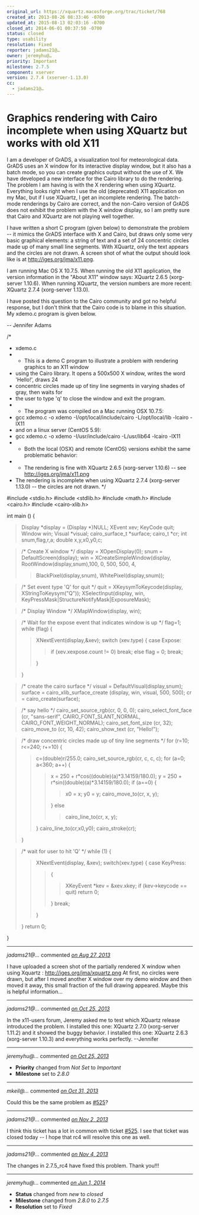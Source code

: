 ```yaml
---
original_url: https://xquartz.macosforge.org/trac/ticket/768
created_at: 2013-08-26 08:33:46 -0700
updated_at: 2015-08-13 02:03:16 -0700
closed_at: 2014-06-01 00:37:50 -0700
status: closed
type: usability
resolution: Fixed
reporter: jadams21@…
owner: jeremyhu@…
priority: Important
milestone: 2.7.5
component: xserver
version: 2.7.4 (xserver-1.13.0)
cc:
  - jadams21@…
---
```


Graphics rendering with Cairo incomplete when using XQuartz but works with old X11
==================================================================================


I am a developer of GrADS, a visualization tool for meteorological data. GrADS uses an X window for its interactive display window, but it also has a batch mode, so you can create graphics output without the use of X. We have developed a new interface for the Cairo library to do the rendering. The problem I am having is with the X rendering when using XQuartz. Everything looks right when I use the old (deprecated) X11 application on my Mac, but if I use XQuartz, I get an incomplete rendering. The batch-mode renderings by Cairo are correct, and the non-Cairo version of GrADS does not exhibit the problem with the X window display, so I am pretty sure that Cairo and XQuartz are not playing well together.

I have written a short C program (given below) to demonstrate the problem -- it mimics the GrADS interface with X and Cairo, but draws only some very basic graphical elements: a string of text and a set of 24 concentric circles made up of many small line segments. With XQuartz, only the text appears and the circles are not drawn. A screen shot of what the output should look like is at <http://iges.org/jma/x11.png>.

I am running Mac OS X 10.7.5. When running the old X11 application, the version information in the "About X11" window says: XQuartz 2.6.5 (xorg-server 1.10.6). When running XQuartz, the version numbers are more recent: XQuartz 2.7.4 (xorg-server 1.13.0).

I have posted this question to the Cairo community and got no helpful response, but I don't think that the Cairo code is to blame in this situation. My xdemo.c program is given below.

-- Jennifer Adams

/\*

-   xdemo.c
-   -   This is a demo C program to illustrate a problem with rendering graphics to an X11 window
-   using the Cairo library. It opens a 500x500 X window, writes the word 'Hello!', draws 24
-   concentric circles made up of tiny line segments in varying shades of gray, then waits for
-   the user to type 'q' to close the window and exit the program.
-   -   The program was compiled on a Mac running OSX 10.7.5:
-   gcc xdemo.c -o xdemo -I/opt/local/include/cairo -L/opt/local/lib -lcairo -lX11
-   and on a linux server (CentOS 5.9):
-   gcc xdemo.c -o xdemo -I/usr/include/cairo -L/usr/lib64 -lcairo -lX11
-   -   Both the local (OSX) and remote (CentOS) versions exhibit the same problematic behavior:
-   -   The rendering is fine with XQuartz 2.6.5 (xorg-server 1.10.6) -- see <http://iges.org/jma/x11.png>
-   The rendering is incomplete when using XQuartz 2.7.4 (xorg-server 1.13.0) -- the circles are not drawn. \*/

\#include &lt;stdio.h&gt;
\#include &lt;stdlib.h&gt;
\#include &lt;math.h&gt;
\#include &lt;cairo.h&gt;
\#include &lt;cairo-xlib.h&gt;

int main () {

> Display \*display = (Display \*)NULL;
> XEvent xev;
> KeyCode quit;
> Window win;
> Visual \*visual;
> cairo\_surface\_t \*surface;
> cairo\_t \*cr;
> int snum,flag,r,a;
> double x,y,x0,y0,c;

> /\* Create X window \*/
> display = XOpenDisplay(0);
> snum = DefaultScreen(display);
> win = XCreateSimpleWindow(display, RootWindow(display,snum),100, 0, 500, 500, 4,
>
> > BlackPixel(display,snum), WhitePixel(display,snum));

> /\* Set event type 'Q' for quit \*/
> quit = XKeysymToKeycode(display, XStringToKeysym("Q"));
> XSelectInput(display, win, KeyPressMask|StructureNotifyMask|ExposureMask);

> /\* Display Window \*/
> XMapWindow(display, win);

> /\* Wait for the expose event that indicates window is up \*/
> flag=1;
> while (flag) {
>
> > XNextEvent(display,&xev);
> > switch (xev.type) {
> > case Expose:
> >
> > > if (xev.xexpose.count != 0) break;
> > > else flag = 0;
> > > break;
> >
> > }
>
> }

> /\* create the cairo surface \*/
> visual = DefaultVisual(display,snum);
> surface = cairo\_xlib\_surface\_create (display, win, visual, 500, 500);
> cr = cairo\_create(surface);

> /\* say hello \*/
> cairo\_set\_source\_rgb(cr, 0, 0, 0);
> cairo\_select\_font\_face (cr, "sans-serif", CAIRO\_FONT\_SLANT\_NORMAL, CAIRO\_FONT\_WEIGHT\_NORMAL);
> cairo\_set\_font\_size (cr, 32);
> cairo\_move\_to (cr, 10, 42);
> cairo\_show\_text (cr, "Hello!");

> /\* draw concentric circles made up of tiny line segments \*/
> for (r=10; r&lt;=240; r+=10) {
>
> > c=(double)r/255.0;
> > cairo\_set\_source\_rgb(cr, c, c, c);
> > for (a=0; a&lt;360; a++) {
> >
> > > x = 250 + r\*cos((double)(a)\*3.14159/180.0);
> > > y = 250 + r\*sin((double)(a)\*3.14159/180.0);
> > > if (a==0) {
> > >
> > > > x0 = x;
> > > > y0 = y;
> > > > cairo\_move\_to(cr, x, y);
> > >
> > > }
> > > else
> > >
> > > > cairo\_line\_to(cr, x, y);
> >
> > }
> > cairo\_line\_to(cr,x0,y0);
> > cairo\_stroke(cr);
>
> }

> /\* wait for user to hit 'Q' \*/
> while (1) {
>
> > XNextEvent(display, &xev);
> > switch(xev.type) {
> > case KeyPress:
> >
> > > {
> > >
> > > > XKeyEvent \*kev = &xev.xkey;
> > > > if (kev-&gt;keycode == quit) return 0;
> > >
> > > }
> > > break;
> >
> > }
>
> }
> return 0;

}



---

*jadams21@…* commented *[on Aug 27, 2013](https://xquartz.macosforge.org/trac/ticket/768#comment:1 "August 27, 2013 at 9:54 AM PDT")*

I have uploaded a screen shot of the partially rendered X window when using Xquartz : <http://iges.org/jma/xquartz.png>
At first, no circles were drawn, but after I moved another X window over my demo window and then moved it away, this small fraction of the full drawing appeared. Maybe this is helpful information...



---

*jadams21@…* commented *[on Oct 25, 2013](https://xquartz.macosforge.org/trac/ticket/768#comment:2 "October 25, 2013 at 10:07 AM PDT")*

In the x11-users forum, Jeremy asked me to test which XQuartz release introduced the problem.
I installed this one: XQuartz 2.7.0 (xorg-server 1.11.2) and it showed the buggy behavior.
I installed this one: XQuartz 2.6.3 (xorg-server 1.10.3) and everything works perfectly.
--Jennifer



---

*jeremyhu@…* commented *[on Oct 25, 2013](https://xquartz.macosforge.org/trac/ticket/768#comment:3 "October 25, 2013 at 10:57 AM PDT")*

-   **Priority** changed from *Not Set* to *Important*
-   **Milestone** set to *2.8.0*



---

*mkeil@…* commented *[on Oct 31, 2013](https://xquartz.macosforge.org/trac/ticket/768#comment:4 "October 31, 2013 at 6:57 PM PDT")*

Could this be the same problem as [\#⁠525](https://xquartz.macosforge.org/trac/ticket/525)?



---

*jadams21@…* commented *[on Nov 2, 2013](https://xquartz.macosforge.org/trac/ticket/768#comment:5 "November 2, 2013 at 3:50 PM PDT")*

I think this ticket has a lot in common with ticket [\#⁠525](https://xquartz.macosforge.org/trac/ticket/525). I see that ticket was closed today -- I hope that rc4 will resolve this one as well.



---

*jadams21@…* commented *[on Nov 4, 2013](https://xquartz.macosforge.org/trac/ticket/768#comment:6 "November 4, 2013 at 5:09 AM PST")*

The changes in 2.7.5\_rc4 have fixed this problem. Thank you!!!



---

*jeremyhu@…* commented *[on Jun 1, 2014](https://xquartz.macosforge.org/trac/ticket/768#comment:7 "June 1, 2014 at 12:37 AM PDT")*

-   **Status** changed from *new* to *closed*
-   **Milestone** changed from *2.8.0* to *2.7.5*
-   **Resolution** set to *Fixed*



